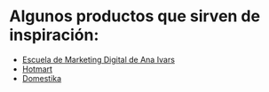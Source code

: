 # Algunos productos que sirven de inspiración:

- [Escuela de Marketing Digital de Ana Ivars](https://cursos.anaivars.com/)
- [Hotmart](https://hotmart.com/es/marketplace)
- [Domestika](https://www.domestika.org/es/courses)
